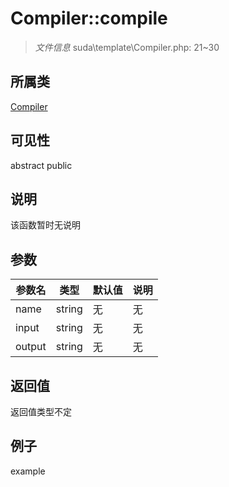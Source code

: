 # Compiler::compile

> *文件信息* suda\template\Compiler.php: 21~30
## 所属类 

[Compiler](../Compiler.md)

## 可见性

abstract  public  
## 说明

该函数暂时无说明

## 参数

| 参数名 | 类型 | 默认值 | 说明 |
|--------|-----|-------|-------|
| name |  string | 无 | 无 |
| input |  string | 无 | 无 |
| output |  string | 无 | 无 |

## 返回值
返回值类型不定

## 例子

example